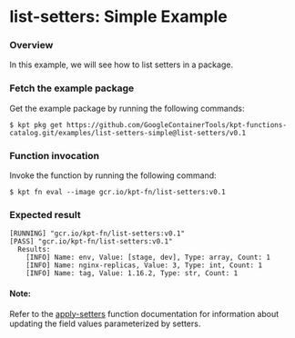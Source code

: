 # list-setters: Simple Example

### Overview

In this example, we will see how to list setters in a package.

### Fetch the example package

Get the example package by running the following commands:

```shell
$ kpt pkg get https://github.com/GoogleContainerTools/kpt-functions-catalog.git/examples/list-setters-simple@list-setters/v0.1
```

### Function invocation

Invoke the function by running the following command:

```shell
$ kpt fn eval --image gcr.io/kpt-fn/list-setters:v0.1
```

### Expected result

```shell
[RUNNING] "gcr.io/kpt-fn/list-setters:v0.1"
[PASS] "gcr.io/kpt-fn/list-setters:v0.1"
  Results:
    [INFO] Name: env, Value: [stage, dev], Type: array, Count: 1
    [INFO] Name: nginx-replicas, Value: 3, Type: int, Count: 1
    [INFO] Name: tag, Value: 1.16.2, Type: str, Count: 1
```

#### Note:

Refer to the [apply-setters] function documentation for information about updating the field values parameterized by setters.

[apply-setters]: https://catalog.kpt.dev/apply-setters/v0.1/